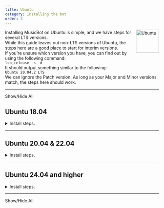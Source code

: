 ```yaml
---
title: Ubuntu
category: Installing the bot
order: 3
---
```


<img class="doc-img" src="{{ site.baseurl }}/images/ubuntu.png" alt="Ubuntu" style="width: 75px; float: right;"/>

Installing MusicBot on Ubuntu is simple, and we have steps for several LTS versions.  
While this guide leaves out non-LTS versions of Ubuntu, the steps here are a good place to start for interim versions.  
If you're unsure which version you have, you can find out by using the following command:  
`lsb_release -s -d`  
It should output something similar to the following:  
`Ubuntu 20.04.2 LTS`  
We can ignore the Patch version. As long as your Major and Minor versions match, the steps here should work.  

---

<a class="expand-all-details">Show/Hide All</a>

## Ubuntu 18.04  
<details>
  <summary>Install steps.</summary>

On Ubuntu 18.04 and lower the system packaged Python is too old for MusicBot.<br>  
So we install packages for MusicBot as well as those needed to compile Python from source.<br>  

{% highlight bash %}
# Update system packages.
sudo apt-get update -y
sudo apt-get upgrade -y

# Install required packages for Python and MusicBot.
sudo apt-get install -y build-essential libopus-dev libffi-dev \
    libsodium-dev libssl-dev zlib1g-dev libncurses5-dev \
    libgdbm-dev libnss3-dev libreadline-dev libsqlite3-dev \
    libbz2-dev liblzma-dev lzma-dev uuid-dev \
    unzip curl git jq ffmpeg

# Download and build Python 3.10
wget https://www.python.org/ftp/python/3.10.14/Python-3.10.14.tar.xz

# Extract the downloaded archive and change into it.
tar -xf Python-3.10.14.tar.xz
cd Python-3.10.14

# Configure Python 3.10.14 build options.
./configure --enable-optimizations

# Compile the source code.
# Note: add `-j N` where N is the number of CPU cores, for faster builds.
make

# Install Python to the system using alternate install location to avoid conflicts with older system python
sudo make altinstall

# Leave the source directory
cd ..

# Clone MusicBot
git clone https://github.com/Just-Some-Bots/MusicBot/ -b dev ./MusicBot

# Change into the cloned directory
cd ./MusicBot

# Now install the pip libraries
python -m pip install -U -r ./requirements.txt

{% endhighlight %}

When install is finished you need to <a href="{{ site.baseurl }}/using/configuration">Configure</a> MusicBot.<br>  
After configuring you can use the command <code>./run.sh</code> to start the bot.


</details>

---

## Ubuntu 20.04 & 22.04  
<details>
  <summary>Install steps.</summary>

For Ubuntu 20.04 and 22.04, the Python 3 packages should be 3.8 or newer which makes install pretty simple.

{% highlight bash %}
# Update system packages first
sudo apt-get update -y
sudo apt-get upgrade -y

# Install dependency packages
sudo apt-get install -y build-essential software-properties-common \
    unzip curl git ffmpeg libopus-dev libffi-dev libsodium-dev \
    python3-pip python3-dev jq
    
# Clone the MusicBot repository targeting the latest dev branch
git clone https://github.com/Just-Some-Bots/MusicBot.git -b dev ./MusicBot

# Change directory into the cloned repo
cd ./MusicBot/

# Now install the pip libraries
python -m pip install -U -r ./requirements.txt
{% endhighlight %}

Once finished, you need to <a href="{{ site.baseurl }}/using/configuration">Configure</a> MusicBot.<br>  
After configuring you can use the command <code>./run.sh</code> to start the bot.


</details>

---

## Ubuntu 24.04 and higher  
<details>
  <summary>Install steps.</summary>

On Ubuntu 24.04 and up, Python is system-managed. This means we need to install a Venv.<br>  
So an additional package and some steps to set up Venv are required.<br>  

{% highlight bash %}

sudo apt-get update -y
sudo apt-get upgrade -y
sudo apt-get install build-essential software-properties-common \
    unzip curl git ffmpeg libopus-dev libffi-dev libsodium-dev \
    python3-full python3-pip python3-venv python3-dev jq -y

# Set up the venv directory as ./MusicBotVenv
python -m venv ./MusicBotVenv

# Change into the venv directory and activate venv
cd ./MusicBotVenv
source ./bin/activate

# Clone the MusicBot repository targeting the latest dev branch
git clone https://github.com/Just-Some-Bots/MusicBot.git -b dev ./MusicBot

# Change directory into the cloned repo
cd ./MusicBot/

# Now install the pip libraries
python -m pip install -U -r ./requirements.txt

# lastly, exit the virtual environment
deactivate
{% endhighlight %}

After these steps, MusicBot will be installed within <code>./MusicBotVenv/MusicBot/</code> and will need to be configured. Follow the <a href="{{ site.baseurl }}/using/configuration">Configuration</a> guide before starting the MusicBot.  <br>
<br>
<b>Note:</b> As long as the MusicBot cloned directory is inside the Venv directory, the <code>run.sh</code> and <code>update.sh</code> scripts should find and load the Venv automatically.<br>  
If you need to manually update python libraries for MusicBot, you will need to activate the venv before you can do so.  

</details>

---

<a class="expand-all-details">Show/Hide All</a>
